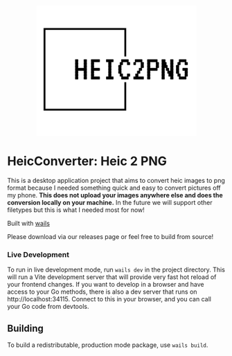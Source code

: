 <div style="text-align: center">
<img style="max-height: 300px" src="./build//appicon.png"/>
</div>

# HeicConverter: Heic 2 PNG

This is a desktop application project that aims to convert heic images to png format because I needed something quick and easy to convert pictures off my phone. **This does not upload your images anywhere else and does the conversion locally on your machine.** In the future we will support other filetypes but this is what I needed most for now!

Built with [wails](https://wails.io/docs/introduction)

Please download via our releases page or feel free to build from source!

### Live Development

To run in live development mode, run `wails dev` in the project directory. This will run a Vite development
server that will provide very fast hot reload of your frontend changes. If you want to develop in a browser
and have access to your Go methods, there is also a dev server that runs on http://localhost:34115. Connect
to this in your browser, and you can call your Go code from devtools.

## Building

To build a redistributable, production mode package, use `wails build`.
